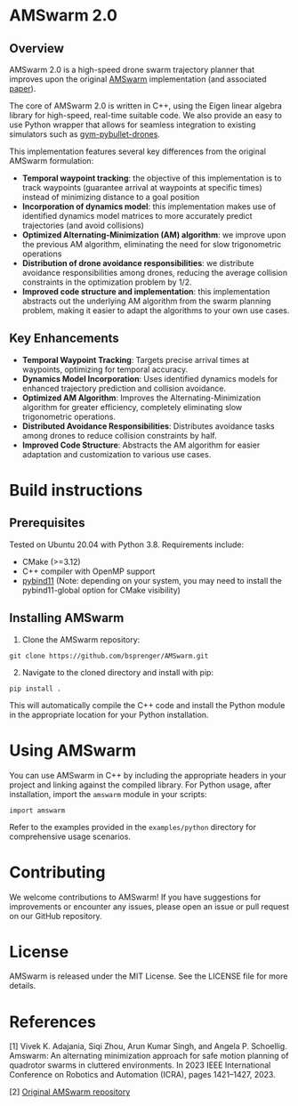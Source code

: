 # AMSwarm 2.0
## Overview
AMSwarm 2.0 is a high-speed drone swarm trajectory planner that improves upon the original [AMSwarm](https://github.com/utiasDSL/AMSwarm) implementation (and associated [paper](https://arxiv.org/abs/2303.04856)).

The core of AMSwarm 2.0 is written in C++, using the Eigen linear algebra library for high-speed, real-time suitable code. We also provide an easy to use Python wrapper that allows for seamless integration to existing simulators such as [gym-pybullet-drones](https://github.com/utiasDSL/gym-pybullet-drones).

This implementation features several key differences from the original AMSwarm formulation:
- **Temporal waypoint tracking**: the objective of this implementation is to track waypoints (guarantee arrival at waypoints at specific times) instead of minimizing distance to a goal position
- **Incorporation of dynamics model**: this implementation makes use of identified dynamics model matrices to more accurately predict trajectories (and avoid collisions)
- **Optimized Alternating-Minimization (AM) algorithm**: we improve upon the previous AM algorithm, eliminating the need for slow trigonometric operations
- **Distribution of drone avoidance responsibilities**: we distribute avoidance responsibilities among drones, reducing the average collision constraints in the optimization problem by 1/2.
- **Improved code structure and implementation**: this implementation abstracts out the underlying AM algorithm from the swarm planning problem, making it easier to adapt the algorithms to your own use cases.

## Key Enhancements

- **Temporal Waypoint Tracking**: Targets precise arrival times at waypoints, optimizing for temporal accuracy.
- **Dynamics Model Incorporation**: Uses identified dynamics models for enhanced trajectory prediction and collision avoidance.
- **Optimized AM Algorithm**: Improves the Alternating-Minimization algorithm for greater efficiency, completely eliminating slow trigonometric operations.
- **Distributed Avoidance Responsibilities**: Distributes avoidance tasks among drones to reduce collision constraints by half.
- **Improved Code Structure**: Abstracts the AM algorithm for easier adaptation and customization to various use cases.

# Build instructions

## Prerequisites

Tested on Ubuntu 20.04 with Python 3.8. Requirements include:

- CMake (>=3.12)
- C++ compiler with OpenMP support
- [pybind11](https://pybind11.readthedocs.io/en/stable/installing.html) (Note: depending on your system, you may need to install the pybind11-global option for CMake visibility)

## Installing AMSwarm
1. Clone the AMSwarm repository:
```
git clone https://github.com/bsprenger/AMSwarm.git
```
2. Navigate to the cloned directory and install with pip:
```
pip install .
```
This will automatically compile the C++ code and install the Python module in the appropriate location for your Python installation.

# Using AMSwarm

You can use AMSwarm in C++ by including the appropriate headers in your project and linking against the compiled library. For Python usage, after installation, import the `amswarm` module in your scripts:

```
import amswarm
```

Refer to the examples provided in the `examples/python` directory for comprehensive usage scenarios.

# Contributing

We welcome contributions to AMSwarm! If you have suggestions for improvements or encounter any issues, please open an issue or pull request on our GitHub repository.

# License

AMSwarm is released under the MIT License. See the LICENSE file for more details.

# References

[1] Vivek K. Adajania, Siqi Zhou, Arun Kumar Singh, and Angela P. Schoellig. Amswarm: An alternating minimization approach for safe motion planning of quadrotor swarms in cluttered environments. In 2023 IEEE International Conference on Robotics and Automation (ICRA), pages 1421–1427, 2023.

[2] [Original AMSwarm repository](https://github.com/utiasDSL/AMSwarm)